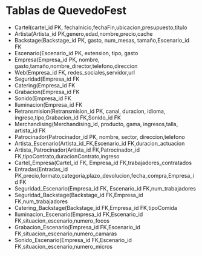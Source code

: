 # Tablas de QuevedoFest

* Cartel(cartel_id PK, fechaInicio,fechaFin,ubicacion,presupuesto,titulo
* Artista(Artista_id PK,genero,edad,nombre,precio,cache
* Backstage(Backstage_id PK, gasto, num_mesas, tamaño,Escenario_id FK
* Escenario(Escenario_id PK, extension, tipo, gasto
* Empresa(Empresa_id PK, nombre, gasto,tamaño,nombre_director,telefono,direccion
* Web(Empresa_id FK, redes_sociales,servidor,url
* Seguridad(Empresa_id FK
* Catering(Empresa_id FK
* Grabacion(Empresa_id FK
* Sonido(Empresa_id FK
* Iluminacion(Empresa_id FK
* Retransmision(Retransmision_id PK, canal, duracion, idioma, ingreso,tipo,Grabacion_id FK,Sonido_id FK
* Merchandising(Merchandising_id, producto, gama, ingresos,talla, artista_id FK
* Patrocinador(Patrocinador_id PK, nombre, sector, direccion,telefono
* Artista_Escenario(Artista_id_FK,Escenario_id FK,duracion_actuacion
* Artista_Patrocinador(Artista_id FK,Patrocinador_id FK,tipoContrato,duracionContrato,ingreso
* Cartel_Empresa(Cartel_id FK, Empresa_id FK,trabajadores_contratados
* Entradas(Entradas_id PK,precio,formato,categoria,plazo_devolucion,fecha_compra,Empresa_id FK
* Seguridad_Escenario(Empresa_id FK, Escenario_id FK,num_trabajadores
* Seguridad_Backstage(Backstage_id FK,Empresa_id FK,num_trabajadores
* Catering_Backstage(Backstage_id FK,Empresa_id FK,tipoComida
* Iluminacion_Escenario(Empresa_id FK,Escenario_id FK,situacion_escenario,numero_focos
* Grabacion_Escenario(Empresa_id FK,Escenario_id FK,situacion_escenario,numero_camaras
* Sonido_Escenario(Empresa_id FK,Escenario_id FK,situacion_escenario,numero_micros

